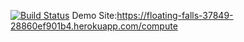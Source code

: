 [![Build Status](https://app.travis-ci.com/taksu06/myDemoApp.svg?token=hsTmWzAHukkp2dnhunuq&branch=master)](https://app.travis-ci.com/taksu06/myDemoApp)
Demo Site:https://floating-falls-37849-28860ef901b4.herokuapp.com/compute